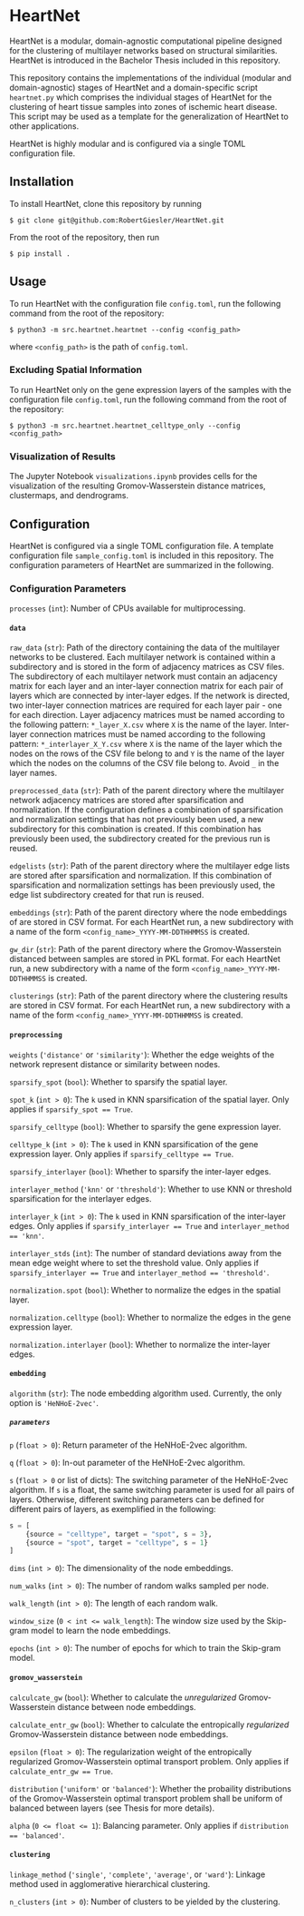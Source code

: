 # HeartNet

HeartNet is a modular, domain-agnostic computational pipeline designed for the clustering of multilayer networks based on structural similarities. HeartNet is introduced in the Bachelor Thesis included in this repository.

This repository contains the implementations of the individual (modular and domain-agnostic) stages of HeartNet and a domain-specific script `heartnet.py` which comprises the individual stages of HeartNet for the clustering of heart tissue samples into zones of ischemic heart disease. This script may be used as a template for the generalization of HeartNet to other applications.

HeartNet is highly modular and is configured via a single TOML configuration file.


## Installation
To install HeartNet, clone this repository by running
```
$ git clone git@github.com:RobertGiesler/HeartNet.git
```

From the root of the repository, then run
```
$ pip install .
```

## Usage
To run HeartNet with the configuration file `config.toml`, run the following command from the root of the repository:
```
$ python3 -m src.heartnet.heartnet --config <config_path>
```
where `<config_path>` is the path of `config.toml`.

### Excluding Spatial Information
To run HeartNet only on the gene expression layers of the samples with the configuration file `config.toml`, run the following command from the root of the repository:
```
$ python3 -m src.heartnet.heartnet_celltype_only --config <config_path>
```

### Visualization of Results
The Jupyter Notebook `visualizations.ipynb` provides cells for the visualization of the resulting Gromov-Wasserstein distance matrices, clustermaps, and dendrograms.

## Configuration
HeartNet is configured via a single TOML configuration file. A template configuration file `sample_config.toml` is included in this repository. The configuration parameters of HeartNet are summarized in the following.

### Configuration Parameters
`processes` (`int`): Number of CPUs available for multiprocessing.

#### `data`
`raw_data` (`str`): Path of the directory containing the data of the multilayer networks to be clustered. Each multilayer network is contained within a subdirectory and is stored in the form of adjacency matrices as CSV files. The subdirectory of each multilayer network must contain an adjacency matrix for each layer and an inter-layer connection matrix for each pair of layers which are connected by inter-layer edges. If the network is directed, two inter-layer connection matrices are required for each layer pair - one for each direction. Layer adjacency matrices must be named according to the following pattern: `*_layer_X.csv` where `X` is the name of the layer. Inter-layer connection matrices must be named according to the following pattern: `*_interlayer_X_Y.csv` where `X` is the name of the layer which the nodes on the rows of the CSV file belong to and `Y` is the name of the layer which the nodes on the columns of the CSV file belong to. Avoid `_` in the layer names.

`preprocessed_data` (`str`): Path of the parent directory where the multilayer network adjacency matrices are stored after sparsification and normalization. If the configuration defines a combination of sparsification and normalization settings that has not previously been used, a new subdirectory for this combination is created. If this combination has previously been used, the subdirectory created for the previous run is reused.

`edgelists` (`str`): Path of the parent directory where the multilayer edge lists are stored after sparsification and normalization. If this combination of sparsification and normalization settings has been previously used, the edge list subdirectory created for that run is reused.

`embeddings` (`str`): Path of the parent directory where the node embeddings of are stored in CSV format. For each HeartNet run, a new subdirectory with a name of the form `<config_name>_YYYY-MM-DDTHHMMSS` is created.

`gw_dir` (`str`): Path of the parent directory where the Gromov-Wasserstein distanced between samples are stored in PKL format. For each HeartNet run, a new subdirectory with a name of the form `<config_name>_YYYY-MM-DDTHHMMSS` is created.

`clusterings` (`str`): Path of the parent directory where the clustering results are stored in CSV format. For each HeartNet run, a new subdirectory with a name of the form `<config_name>_YYYY-MM-DDTHHMMSS` is created.

#### `preprocessing`
`weights` (`'distance'` or `'similarity'`): Whether the edge weights of the network represent distance or similarity between nodes.

`sparsify_spot` (`bool`): Whether to sparsify the spatial layer.

`spot_k` (`int > 0`): The `k` used in KNN sparsification of the spatial layer. Only applies if `sparsify_spot == True`.

`sparsify_celltype` (`bool`): Whether to sparsify the gene expression layer.

`celltype_k` (`int > 0`): The `k` used in KNN sparsification of the gene expression layer. Only applies if `sparsify_celltype == True`.

`sparsify_interlayer` (`bool`): Whether to sparsify the inter-layer edges.

`interlayer_method` (`'knn'` or `'threshold'`): Whether to use KNN or threshold sparsification for the interlayer edges.

`interlayer_k` (`int > 0`): The `k` used in KNN sparsification of the inter-layer edges. Only applies if `sparsify_interlayer == True` and `interlayer_method == 'knn'`.

`interlayer_stds` (`int`): The number of standard deviations away from the mean edge weight where to set the threshold value. Only applies if `sparsify_interlayer == True` and `interlayer_method == 'threshold'`.

`normalization.spot` (`bool`): Whether to normalize the edges in the spatial layer.

`normalization.celltype` (`bool`): Whether to normalize the edges in the gene expression layer.

`normalization.interlayer` (`bool`): Whether to normalize the inter-layer edges.

#### `embedding`
`algorithm` (`str`): The node embedding algorithm used. Currently, the only option is `'HeNHoE-2vec'`.

##### `parameters`
`p` (`float > 0`): Return parameter of the HeNHoE-2vec algorithm.

`q` (`float > 0`): In-out parameter of the HeNHoE-2vec algorithm.

`s` (`float > 0` or list of dicts): The switching parameter of the HeNHoE-2vec algorithm. If `s` is a float, the same switching parameter is used for all pairs of layers. Otherwise, different switching parameters can be defined for different pairs of layers, as exemplified in the following:

```python
s = [
    {source = "celltype", target = "spot", s = 3},
    {source = "spot", target = "celltype", s = 1}
]
```

`dims` (`int > 0`): The dimensionality of the node embeddings.

`num_walks` (`int > 0`): The number of random walks sampled per node.

`walk_length` (`int > 0`): The length of each random walk.

`window_size` (`0 < int <= walk_length`): The window size used by the Skip-gram model to learn the node embeddings.

`epochs` (`int > 0`): The number of epochs for which to train the Skip-gram model.

#### `gromov_wasserstein`
`calculcate_gw` (`bool`): Whether to calculate the *unregularized* Gromov-Wasserstein distance between node embeddings.

`calculate_entr_gw` (`bool`): Whether to calculate the entropically *regularized* Gromov-Wasserstein distance between node embeddings.

`epsilon` (`float > 0`): The regularization weight of the entropically regularized Gromov-Wasserstein optimal transport problem. Only applies if `calculate_entr_gw == True`.

`distribution` (`'uniform'` or `'balanced'`): Whether the probaility distributions of the Gromov-Wasserstein optimal transport problem shall be uniform of balanced between layers (see Thesis for more details).

`alpha` (`0 <= float <= 1`): Balancing parameter. Only applies if `distribution == 'balanced'`.

#### `clustering`
`linkage_method` (`'single'`, `'complete'`, `'average'`, or `'ward'`): Linkage method used in agglomerative hierarchical clustering.

`n_clusters` (`int > 0`): Number of clusters to be yielded by the clustering.
